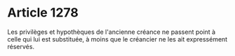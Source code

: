 # Article 1278

Les privilèges et hypothèques de l'ancienne créance ne passent point à celle qui lui est substituée, à moins que le créancier ne les ait expressément réservés.